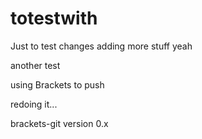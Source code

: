 # totestwith
Just to test
changes
adding
more
stuff
yeah

another test

using Brackets to push

redoing it...

brackets-git version 0.x